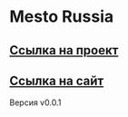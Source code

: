 # Mesto Russia
## [Ссылка на проект](https://github.com/sashok66666/alexkaravaev.github.io/tree/develop)
## [Ссылка на сайт](https://sashok66666.github.io/alexkaravaev.github.io)
Версия v0.0.1



